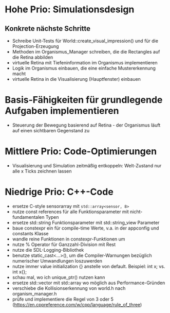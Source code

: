 # Hohe Prio: Simulationsdesign
## Konkrete nächste Schritte
- Schreibe Unit-Tests für World::create_visual_impression() und für die Projection-Erzeugung
- Methoden im Organismus_Manager schreiben, die die Rectangles auf die Retina abbilden
- virtuelle Retina mit Tiefeninformation im Organismus implementieren
- Logik im Organismus einbauen, die eine einfache Mustererkennung macht
- virtuelle Retina in die Visualisierung (Hauptfenster) einbauen

# Basis-Fähigkeiten für grundlegende Aufgaben implementieren
- Steuerung der Bewegung basierend auf Retina - der Organismus läuft auf einen sichtbaren Gegenstand zu

# Mittlere Prio: Code-Optimierungen
- Visualisierung und Simulation zeitmäßig entkoppeln: Welt-Zustand nur alle x Ticks zeichnen lassen

# Niedrige Prio: C++-Code
- ersetze C-style sensorarray mit `std::array<sensor, 8>`
- nutze const references für alle Funktionsparameter mit nicht-fundamentalen Typen
- ersetze std::string Funktionsparameter mit std::string_view Parameter
- baue constexpr ein für compile-time Werte, v.a. in der appconfig und constants Klasse
- wandle reine Funktionen in constexpr-Funktionen um
- nutze % Operator für Ganzzahl-Division mit Rest
- nutze die SDL-Logging-Bibliothek
- benutze static_cast<...>(), um die Compiler-Warnungen bezüglich numerischer Umwandlungen loszuwerden
- nutze immer value initialization {} anstelle von default. Beispiel: int x; vs. int x{};
- schau mal, wo ich unique_ptr() nutzen kann
- ersetze std::vector mit std::array wo möglich aus Performance-Gründen
- verschiebe die Kollisionserkennung von world.h nach organism_manager.h
- prüfe und implementiere die Regel von 3 oder 5 (https://en.cppreference.com/w/cpp/language/rule_of_three)



